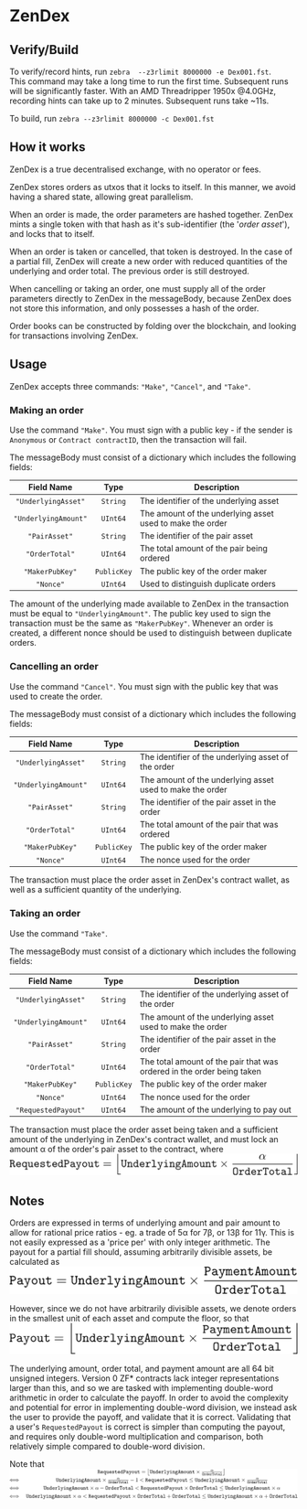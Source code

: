 
# ZenDex

## Verify/Build

To verify/record hints, run `zebra  --z3rlimit 8000000 -e Dex001.fst`.  
This command may take a long time to run the first time.
Subsequent runs will be significantly faster.
With an AMD Threadripper 1950x @4.0GHz, recording hints can take up to 2 minutes. Subsequent runs take ~11s.

To build, run `zebra --z3rlimit 8000000 -c Dex001.fst`

## How it works

ZenDex is a true decentralised exchange, with no operator or fees.

ZenDex stores orders as utxos that it locks to itself.
In this manner, we avoid having a shared state, allowing great parallelism.

When an order is made, the order parameters are hashed together.
ZenDex mints a single token with that hash as it's sub-identifier (the '*order asset*'),
and locks that to itself.

When an order is taken or cancelled, that token is destroyed.
In the case of a partial fill,
ZenDex will create a new order with reduced quantities of the underlying and order total.
The previous order is still destroyed.

When cancelling or taking an order,
one must supply all of the order parameters directly to ZenDex in the messageBody,
because ZenDex does not store this information, and only possesses a hash of the order.

Order books can be constructed by folding over the blockchain,
and looking for transactions involving ZenDex.

## Usage

ZenDex accepts three commands: `"Make"`, `"Cancel"`, and `"Take"`.

### Making an order

Use the command `"Make"`. You must sign with a public key -
if the sender is `Anonymous` or `Contract contractID`, then the transaction will fail.

The messageBody must consist of a dictionary which includes the following fields:

| Field Name | Type | Description |
|:----------:|:----:| ----------- |
| `"UnderlyingAsset"` | `String` | The identifier of the underlying asset |
| `"UnderlyingAmount"` | `UInt64` | The amount of the underlying asset used to make the order |
| `"PairAsset"` | `String` | The identifier of the pair asset |
| `"OrderTotal"` | `UInt64` | The total amount of the pair being ordered |
| `"MakerPubKey"` | `PublicKey` | The public key of the order maker |
| `"Nonce"` | `UInt64` | Used to distinguish duplicate orders |

The amount of the underlying made available to ZenDex in the transaction must be equal to `"UnderlyingAmount"`.
The public key used to sign the transaction must be the same as `"MakerPubKey"`.
Whenever an order is created, a different nonce should be used to distinguish between duplicate orders.

### Cancelling an order

Use the command `"Cancel"`. You must sign with the public key that was used to create the order.

The messageBody must consist of a dictionary which includes the following fields:

| Field Name | Type | Description |
|:----------:|:----:| ----------- |
| `"UnderlyingAsset"` | `String` | The identifier of the underlying asset of the order|
| `"UnderlyingAmount"` | `UInt64` | The amount of the underlying asset used to make the order |
| `"PairAsset"` | `String` | The identifier of the pair asset in the order |
| `"OrderTotal"` | `UInt64` | The total amount of the pair that was ordered |
| `"MakerPubKey"` | `PublicKey` | The public key of the order maker |
| `"Nonce"` | `UInt64` | The nonce used for the order |

The transaction must place the order asset in ZenDex's contract wallet,
as well as a sufficient quantity of the underlying.

### Taking an order

Use the command `"Take"`.

The messageBody must consist of a dictionary which includes the following fields:

| Field Name | Type | Description |
|:----------:|:----:| ----------- |
| `"UnderlyingAsset"` | `String` | The identifier of the underlying asset of the order|
| `"UnderlyingAmount"` | `UInt64` | The amount of the underlying asset used to make the order |
| `"PairAsset"` | `String` | The identifier of the pair asset in the order |
| `"OrderTotal"` | `UInt64` | The total amount of the pair that was ordered in the order being taken |
| `"MakerPubKey"` | `PublicKey` | The public key of the order maker |
| `"Nonce"` | `UInt64` | The nonce used for the order |
| `"RequestedPayout"` | `UInt64` | The amount of the underlying to pay out |

The transaction must place the order asset being taken and a sufficient amount of the underlying in ZenDex's contract wallet,
and must lock an amount α of the order's pair asset to the contract, where
![Requested Payout Formula](doc/tex/RequestedPayout.png)

## Notes

Orders are expressed in terms of underlying amount and pair amount to allow for rational price ratios - eg. a trade of 5α for 7β, or 13β for 11γ.
This is not easily expressed as a 'price per' with only integer arithmetic.
The payout for a partial fill should, assuming arbitrarily divisible assets, be calculated as
![Rational Payout Formula](doc/tex/RationalPayout.png)

However, since we do not have arbitrarily divisible assets, we denote orders in the smallest unit of each asset and compute the floor, so that
![Payout Formula](doc/tex/Payout.png)

The underlying amount, order total, and payment amount are all 64 bit unsigned integers.
Version 0 ZF* contracts lack integer representations larger than this, and so we are tasked with implementing double-word arithmetic in order to calculate the payoff.
In order to avoid the complexity and potential for error in implementing double-word division,
we instead ask the user to provide the payoff, and validate that it is correct.
Validating that a user's `RequestedPayout` is correct is simpler than computing the payout,
and requires only double-word multiplication and comparison,
both relatively simple compared to double-word division.

Note that
![Requested Payout Identity](doc/tex/RequestedPayoutIdentity.png)
